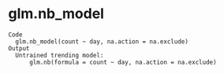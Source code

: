 # glm.nb_model

    Code
      glm.nb_model(count ~ day, na.action = na.exclude)
    Output
      Untrained trending model:
          glm.nb(formula = count ~ day, na.action = na.exclude)

